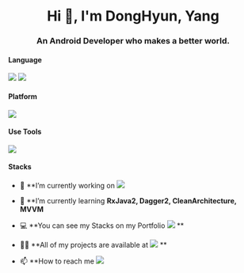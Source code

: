 <h1 align="center">Hi 👋, I'm DongHyun, Yang</h1>
<h3 align="center">An Android Developer who makes a better world.</h3>

#### Language
<a href='#'><img src="https://img.shields.io/badge/Java-ED8B00?style=for-the-badge&logo=java&logoColor=white"></a>
<a href='#'><img src="https://img.shields.io/badge/Kotlin-0095D5?&style=for-the-badge&logo=kotlin&logoColor=white"></a>

#### Platform
<a href='#'><img src="https://img.shields.io/badge/Android-3DDC84?&style=for-the-badge&logo=Android&logoColor=white"></a>

#### Use Tools
<a href='#'><img src="https://img.shields.io/badge/Android Studio-3DDC84?&style=for-the-badge&logo=Android-Studio&logoColor=white"></a>


#### Stacks


- 🔭 **I’m currently working on <a href='https://github.com/DGSWDongHyun/B_'><img src="https://img.shields.io/badge/Github-181717?&style=for-the-badge&logo=Github&logoColor=white"></a>

- 🌱 **I’m currently learning  **RxJava2, Dagger2, CleanArchitecture, MVVM**

- 💻 **You can see my Stacks on my Portfolio <a href='https://www.notion.so/PORTFOLIO-39d18bbdc7df42a49047a3b93f17d126'><img src="https://img.shields.io/badge/Portfolio-000000?&style=for-the-badge&logo=Notion&logoColor=white"></a> **

- 👨‍💻  **All of my projects are available at <a href='https://github.com/DGSWDongHyun/'><img src="https://img.shields.io/badge/Github-181717?&style=for-the-badge&logo=Github&logoColor=white"></a> **

- 📫 **How to reach me <a href='#'><img src="https://img.shields.io/badge/ydh665566@naver.com-005FF9?&style=for-the-badge&logo=Mail.ru&logoColor=white"></a>
